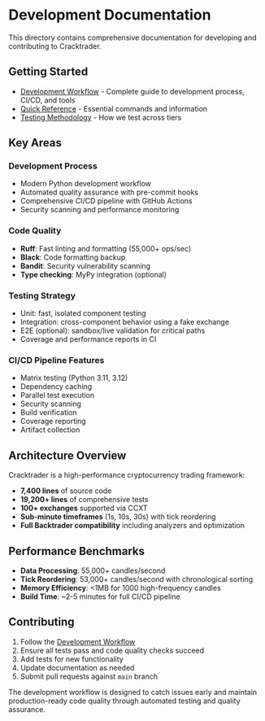# Development Documentation

This directory contains comprehensive documentation for developing and contributing to Cracktrader.

## Getting Started

- [Development Workflow](workflow.md) - Complete guide to development process, CI/CD, and tools
- [Quick Reference](quick-reference.md) - Essential commands and information
- [Testing Methodology](../testing/known_gaps.md) - How we test across tiers

## Key Areas

### Development Process
- Modern Python development workflow
- Automated quality assurance with pre-commit hooks
- Comprehensive CI/CD pipeline with GitHub Actions
- Security scanning and performance monitoring

### Code Quality
- **Ruff**: Fast linting and formatting (55,000+ ops/sec)
- **Black**: Code formatting backup
- **Bandit**: Security vulnerability scanning
- **Type checking**: MyPy integration (optional)

### Testing Strategy
- Unit: fast, isolated component testing
- Integration: cross-component behavior using a fake exchange
- E2E (optional): sandbox/live validation for critical paths
- Coverage and performance reports in CI

### CI/CD Pipeline Features
- Matrix testing (Python 3.11, 3.12)
- Dependency caching
- Parallel test execution
- Security scanning
- Build verification
- Coverage reporting
- Artifact collection

## Architecture Overview

Cracktrader is a high-performance cryptocurrency trading framework:

- **7,400 lines** of source code
- **19,200+ lines** of comprehensive tests
- **100+ exchanges** supported via CCXT
- **Sub-minute timeframes** (1s, 10s, 30s) with tick reordering
- **Full Backtrader compatibility** including analyzers and optimization

## Performance Benchmarks

- **Data Processing**: 55,000+ candles/second
- **Tick Reordering**: 53,000+ candles/second with chronological sorting
- **Memory Efficiency**: <1MB for 1000 high-frequency candles
- **Build Time**: ~2-5 minutes for full CI/CD pipeline

## Contributing

1. Follow the [Development Workflow](workflow.md)
2. Ensure all tests pass and code quality checks succeed
3. Add tests for new functionality
4. Update documentation as needed
5. Submit pull requests against `main` branch

The development workflow is designed to catch issues early and maintain production-ready code quality through automated testing and quality assurance.
